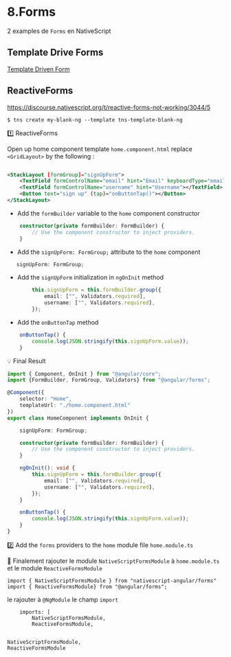 # 8.Forms

2 examples de `Forms` en NativeScript

## Template Drive Forms

[Template Driven Form](../R.RxJS#ab-créer-le-formulaire)

## ReactiveForms

https://discourse.nativescript.org/t/reactive-forms-not-working/3044/5

```
$ tns create my-blank-ng --template tns-template-blank-ng
```

:one: ReactiveForms

Open up home component template `home.component.html` replace `<GridLayout>` by the following :

```xml

<StackLayout [formGroup]="signUpForm">
    <TextField formControlName="email" hint="Email" keyboardType="email"></TextField>
    <TextField formControlName="username" hint="Username"></TextField>
    <Button text="sign up" (tap)="onButtonTap()"></Button>
</StackLayout>
```

* Add the `formBuilder` variable to the `home` component constructor

```typescript
    constructor(private formBuilder: FormBuilder) {
        // Use the component constructor to inject providers.
    }
``` 

* Add the `signUpForm: FormGroup;` attribute to the `home` component

```typescript
   signUpForm: FormGroup;
```

* Add the `signUpForm` initialization in `ngOnInit` method

```typescript
        this.signUpForm = this.formBuilder.group({
            email: ["", Validators.required],
            username: ["", Validators.required],
        });
```

* Add the `onButtonTap` method 

```typescript
    onButtonTap() {
        console.log(JSON.stringify(this.signUpForm.value));
    }
```

:bulb: Final Result

```typescript
import { Component, OnInit } from "@angular/core";
import {FormBuilder, FormGroup, Validators} from "@angular/forms";

@Component({
    selector: "Home",
    templateUrl: "./home.component.html"
})
export class HomeComponent implements OnInit {

    signUpForm: FormGroup;

    constructor(private formBuilder: FormBuilder) {
        // Use the component constructor to inject providers.
    }

    ngOnInit(): void {
        this.signUpForm = this.formBuilder.group({
            email: ["", Validators.required],
            username: ["", Validators.required],
        });
    }

    onButtonTap() {
        console.log(JSON.stringify(this.signUpForm.value));
    }
}
```

:two: Add the `forms` providers to the `home` module file `home.module.ts`

:pushpin: Finalement rajouter le module `NativeScriptFormsModule` à `home.module.ts` et le module `ReactiveFormsModule`

```
import { NativeScriptFormsModule } from "nativescript-angular/forms"
import { ReactiveFormsModule} from "@angular/forms";
```

le rajouter à `@NgModule` le champ `import`

```
    imports: [
        NativeScriptFormsModule,
        ReactiveFormsModule,
```

```

NativeScriptFormsModule,
ReactiveFormsModule
```
